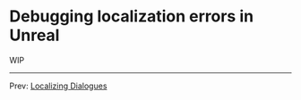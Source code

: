 # Debugging localization errors in Unreal

WIP

---
Prev: [Localizing Dialogues](../6_LocalizingDialogues/Localizing-Dialogues-in-Unreal.md)
